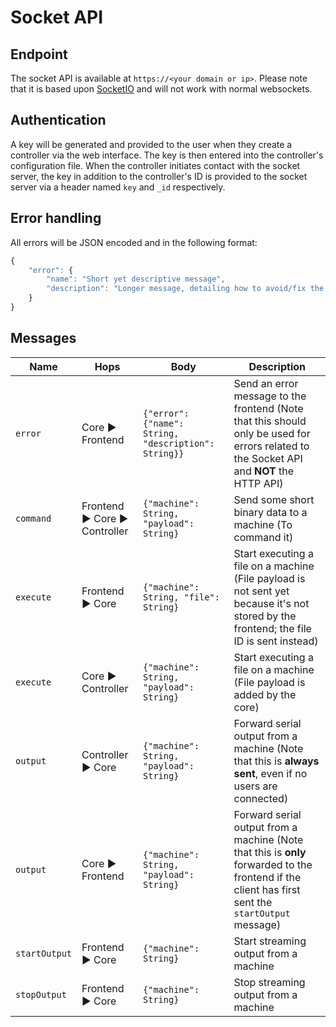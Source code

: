 # Socket API

## Endpoint
The socket API is available at `https://<your domain or ip>`. Please note that it is based upon [SocketIO](https://socket.io) and will not work with normal websockets.

## Authentication
A key will be generated and provided to the user when they create a controller via the web interface. The key is then entered into the controller's configuration file. When the controller initiates contact with the socket server, the key in addition to the controller's ID is provided to the socket server via a header named `key` and `_id` respectively.

## Error handling

All errors will be JSON encoded and in the following format:
```javascript
{
	"error": {
		"name": "Short yet descriptive message",
		"description": "Longer message, detailing how to avoid/fix the underlying cause for the error"
	}
}
```

## Messages

Name | Hops | Body | Description
--- | --- | --- | ---
`error` | Core ▶ Frontend | `{"error": {"name": String, "description": String}}` | Send an error message to the frontend (Note that this should only be used for errors related to the Socket API and **NOT** the HTTP API)
`command` | Frontend ▶ Core ▶ Controller | `{"machine": String, "payload": String}` | Send some short binary data to a machine (To command it)
`execute` | Frontend ▶ Core | `{"machine": String, "file": String}` | Start executing a file on a machine (File payload is not sent yet because it's not stored by the frontend; the file ID is sent instead)
`execute` | Core ▶ Controller | `{"machine": String, "payload": String}` | Start executing a file on a machine (File payload is added by the core)
`output` | Controller ▶ Core | `{"machine": String, "payload": String}` | Forward serial output from a machine (Note that this is **always sent**, even if no users are connected)
`output` | Core ▶ Frontend | `{"machine": String, "payload": String}` | Forward serial output from a machine (Note that this is **only** forwarded to the frontend if the client has first sent the `startOutput` message)
`startOutput` | Frontend ▶ Core | `{"machine": String}` | Start streaming output from a machine
`stopOutput` | Frontend ▶ Core | `{"machine": String}` | Stop streaming output from a machine